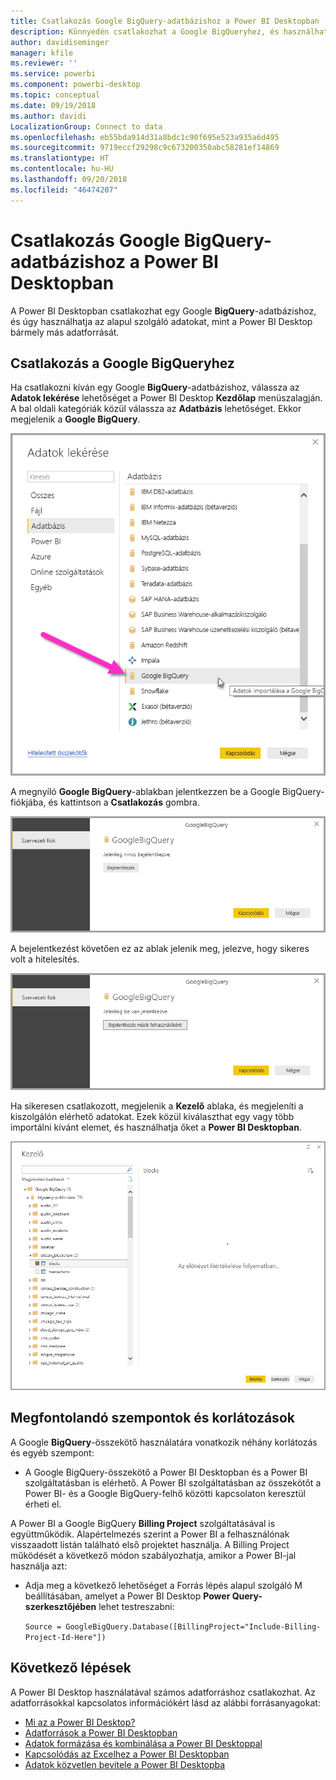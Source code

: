 ```yaml
---
title: Csatlakozás Google BigQuery-adatbázishoz a Power BI Desktopban
description: Könnyedén csatlakozhat a Google BigQueryhez, és használhatja a Power BI Desktopban
author: davidiseminger
manager: kfile
ms.reviewer: ''
ms.service: powerbi
ms.component: powerbi-desktop
ms.topic: conceptual
ms.date: 09/19/2018
ms.author: davidi
LocalizationGroup: Connect to data
ms.openlocfilehash: eb55bda914d31a8bdc1c90f695e523a935a6d495
ms.sourcegitcommit: 9719eccf29298c9c673200350abc58281ef14869
ms.translationtype: HT
ms.contentlocale: hu-HU
ms.lasthandoff: 09/20/2018
ms.locfileid: "46474207"
---
```

# <a name="connect-to-a-google-bigquery-database-in-power-bi-desktop"></a>Csatlakozás Google BigQuery-adatbázishoz a Power BI Desktopban
A Power BI Desktopban csatlakozhat egy Google **BigQuery**-adatbázishoz, és úgy használhatja az alapul szolgáló adatokat, mint a Power BI Desktop bármely más adatforrását.

## <a name="connect-to-google-bigquery"></a>Csatlakozás a Google BigQueryhez
Ha csatlakozni kíván egy Google **BigQuery**-adatbázishoz, válassza az **Adatok lekérése** lehetőséget a Power BI Desktop **Kezdőlap** menüszalagján. A bal oldali kategóriák közül válassza az **Adatbázis** lehetőséget. Ekkor megjelenik a **Google BigQuery**.

![A Google BigQuery Adatok lekérése párbeszédpanele](media/desktop-connect-bigquery/connect_bigquery_01.png)

A megnyíló **Google BigQuery**-ablakban jelentkezzen be a Google BigQuery-fiókjába, és kattintson a **Csatlakozás** gombra.

![Bejelentkezés a Google BigQuerybe](media/desktop-connect-bigquery/connect_bigquery_02.png)

A bejelentkezést követően ez az ablak jelenik meg, jelezve, hogy sikeres volt a hitelesítés. 

![A Google webhelye, bejelentkezett állapotban](media/desktop-connect-bigquery/connect_bigquery_02b.png)

Ha sikeresen csatlakozott, megjelenik a **Kezelő** ablaka, és megjeleníti a kiszolgálón elérhető adatokat. Ezek közül kiválaszthat egy vagy több importálni kívánt elemet, és használhatja őket a **Power BI Desktopban**.

![Adatok a Google BigQueryből](media/desktop-connect-bigquery/connect_bigquery_03.png)

## <a name="considerations-and-limitations"></a>Megfontolandó szempontok és korlátozások
A Google **BigQuery**-összekötő használatára vonatkozik néhány korlátozás és egyéb szempont:

* A Google BigQuery-összekötő a Power BI Desktopban és a Power BI szolgáltatásban is elérhető. A Power BI szolgáltatásban az összekötőt a Power BI- és a Google BigQuery-felhő közötti kapcsolaton keresztül érheti el.

A Power BI a Google BigQuery **Billing Project** szolgáltatásával is együttműködik. Alapértelmezés szerint a Power BI a felhasználónak visszaadott listán található első projektet használja. A Billing Project működését a következő módon szabályozhatja, amikor a Power BI-jal használja azt:

 * Adja meg a következő lehetőséget a Forrás lépés alapul szolgáló M beállításában, amelyet a Power BI Desktop **Power Query-szerkesztőjében** lehet testreszabni:

    ```Source = GoogleBigQuery.Database([BillingProject="Include-Billing-Project-Id-Here"])```

## <a name="next-steps"></a>Következő lépések
A Power BI Desktop használatával számos adatforráshoz csatlakozhat. Az adatforrásokkal kapcsolatos információkért lásd az alábbi forrásanyagokat:

* [Mi az a Power BI Desktop?](desktop-what-is-desktop.md)
* [Adatforrások a Power BI Desktopban](desktop-data-sources.md)
* [Adatok formázása és kombinálása a Power BI Desktoppal](desktop-shape-and-combine-data.md)
* [Kapcsolódás az Excelhez a Power BI Desktopban](desktop-connect-excel.md)   
* [Adatok közvetlen bevitele a Power BI Desktopba](desktop-enter-data-directly-into-desktop.md)   

